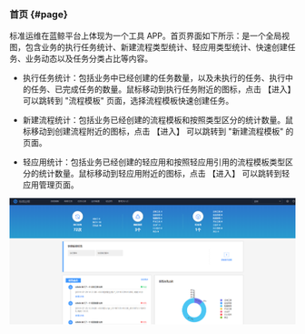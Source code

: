 ### 首页 {#page}

标准运维在蓝鲸平台上体现为一个工具 APP。首页界面如下所示：是一个全局视图，包含业务的执行任务统计、新建流程类型统计、轻应用类型统计、快速创建任务、业务动态以及任务分类占比等内容。

- 执行任务统计：包括业务中已经创建的任务数量，以及未执行的任务、执行中的任务、已完成任务的数量。鼠标移动到执行任务附近的图标，点击 【进入】 可以跳转到 "流程模板" 页面，选择流程模板快速创建任务。

- 新建流程统计：包括业务已经创建的流程模板和按照类型区分的统计数量。鼠标移动到创建流程附近的图标，点击 【进入】 可以跳转到 "新建流程模板" 的页面。

- 轻应用统计：包括业务已经创建的轻应用和按照轻应用引用的流程模板类型区分的统计数量。鼠标移动到轻应用附近的图标，点击 【进入】 可以跳转到轻应用管理页面。

![](../assets/标准运维首页.png)
